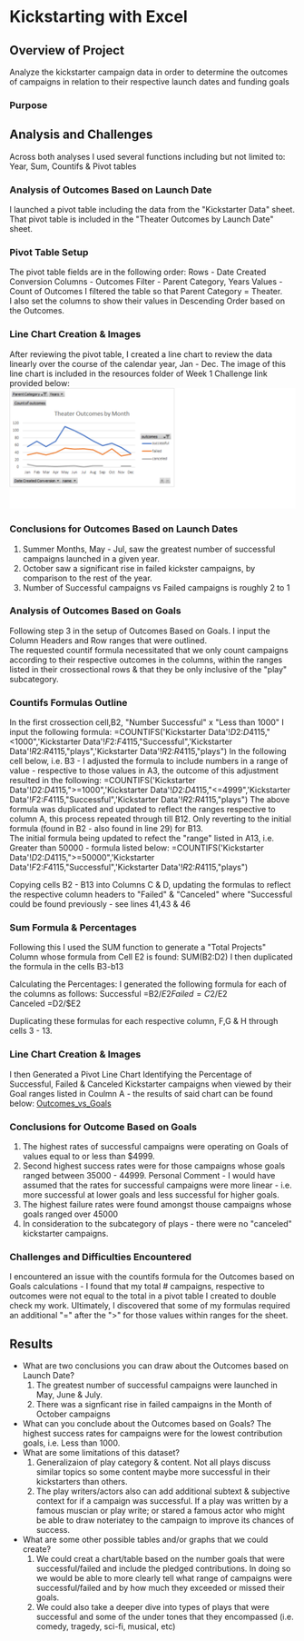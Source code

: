 # Kickstarting with Excel

## Overview of Project
Analyze the kickstarter campaign data in order to determine the outcomes of campaigns in relation to their respective launch dates and funding goals
### Purpose

## Analysis and Challenges
Across both analyses I used several functions including but not limited to: Year, Sum, Countifs & Pivot tables

### Analysis of Outcomes Based on Launch Date
I launched a pivot table including the data from the "Kickstarter Data" sheet.  That pivot table is included in the "Theater Outcomes by Launch Date" sheet.  

### Pivot Table Setup
The pivot table fields are in the following order: 
    Rows - Date Created Conversion
    Columns - Outcomes
    Filter - Parent Category, Years
    Values - Count of Outcomes
I filtered the table so that Parent Category = Theater.  
I also set the columns to show their values in Descending Order based on the Outcomes.

### Line Chart Creation & Images
After reviewing the pivot table, I created a line chart to review the data linearly over the course of the calendar year, Jan - Dec.  The image of this line chart is included in the resources folder of Week 1 Challenge link provided below:
 ![Theater_Outcomes_vs_Launch](https://github.com/Gkmb2390/kickstarter-analysis/blob/main/Resources/Theater_Outcomes_vs_Launch.png)

### Conclusions for Outcomes Based on Launch Dates
1) Summer Months, May - Jul, saw the greatest number of successful campaigns launched in a given year.
2) October saw a significant rise in failed kickster campaigns, by comparison to the rest of the year.
3) Number of Successful campaigns vs Failed campaigns is roughly 2 to 1





### Analysis of Outcomes Based on Goals
Following step 3 in the setup of Outcomes Based on Goals. I input the Column Headers and Row ranges that were outlined.  
The requested countif formula necessitated that we only count campaigns according to their respective outcomes in the columns, within the ranges listed in their crossectional rows & that they be only inclusive of the "play" subcategory.

### Countifs Formulas Outline
In the first crossection cell,B2, "Number Successful" x "Less than 1000" I input the following formula:
 =COUNTIFS('Kickstarter Data'!$D$2:$D$4115,"<1000",'Kickstarter Data'!$F$2:$F$4115,"Successful",'Kickstarter Data'!$R$2:$R$4115,"plays",'Kickstarter Data'!$R$2:$R$4115,"plays")
In the following cell below, i.e. B3 - I adjusted the formula to include numbers in a range of value - respective to those values in A3, the outcome of this adjustment resulted in the following:
 =COUNTIFS('Kickstarter Data'!$D$2:$D$4115,">=1000",'Kickstarter Data'!$D$2:$D$4115,"<=4999",'Kickstarter Data'!$F$2:$F$4115,"Successful",'Kickstarter Data'!$R$2:$R$4115,"plays")
The above formula was duplicated and updated to reflect the ranges respective to column A, this process repeated through till B12. Only reverting to the initial formula (found in B2 - also found in line 29) for B13.  
The initial formula being updated to refect the "range" listed in A13, i.e. Greater than 50000 - formula listed below:
=COUNTIFS('Kickstarter Data'!$D$2:$D$4115,">=50000",'Kickstarter Data'!$F$2:$F$4115,"Successful",'Kickstarter Data'!$R$2:$R$4115,"plays")

Copying cells B2 - B13 into Columns C & D, updating the formulas to reflect the respective column headers to "Failed" & "Canceled" where "Successful could be found previously - see lines 41,43 & 46

### Sum Formula & Percentages
Following this I used the SUM function to generate a "Total Projects" Column whose formula from Cell E2 is found: SUM(B2:D2)
I then duplicated the formula in the cells B3-b13

Calculating the Percentages: I generated the following formula for each of the columns as follows:
Successful =B2/$E2	
Failed =C2/$E2	
Canceled =D2/$E2

Duplicating these formulas for each respective column, F,G & H through cells 3 - 13.

### Line Chart Creation & Images
I then Generated a Pivot Line Chart Identifying the Percentage of Successful, Failed & Canceled Kickstarter campaigns when viewed by their Goal ranges listed in Coulmn A - the results of said chart can be found below:
[Outcomes_vs_Goals](https://github.com/Gkmb2390/kickstarter-analysis/blob/main/Outcomes_vs_Goals.png")

### Conclusions for Outcome Based on Goals
 1) The highest rates of successful campaigns were operating on Goals of values equal to or less than $4999.    
 2) Second highest success rates were for those campaigns whose goals ranged between 35000 - 44999. 
    Personal Comment - I would have assumed that the rates for successful campaigns were more linear - i.e. more successful at lower goals and less successful for higher goals. 
 3) The highest failure rates were found amongst thouse campaigns whose goals ranged over 45000
 4) In consideration to the subcategory of plays - there were no "canceled" kickstarter campaigns. 


### Challenges and Difficulties Encountered
I encountered an issue with the countifs formula for the Outcomes based on Goals calculations - I found that my total # campaigns, respective to outcomes were not equal to the total in a pivot table I created to double check my work.  Ultimately, I discovered that some of my formulas required an additional "=" after the ">" for those values within ranges for the sheet.  

## Results

- What are two conclusions you can draw about the Outcomes based on Launch Date?
    1) The greatest number of successful campaigns were launched in May, June & July. 
    2) There was a signficant rise in failed campaigns in the Month of October campaigns
- What can you conclude about the Outcomes based on Goals?
    The highest success rates for campaigns were for the lowest contribution goals, i.e. Less than 1000.  
- What are some limitations of this dataset?
    1) Generalizaion of play category & content.  Not all plays discuss similar topics so some content maybe more successful in their kickstarters than others.  
    2) The play writers/actors also can add additional subtext & subjective context for if a campaign was successful.  If a play was written by a famous muscian or play write; or stared a famous actor who might be able to draw noteriatey to the campaign to improve its chances of success.
- What are some other possible tables and/or graphs that we could create?
    1) We could creat a chart/table based on the number goals that were successful/failed and include the pledged contributions.  In doing so we would be able to more clearly tell what range of campaigns were successful/failed and by how much they exceeded or missed their goals.  
    2) We could also take a deeper dive into types of plays that were successful and some of the under tones that they encompassed (i.e. comedy, tragedy, sci-fi, musical, etc)